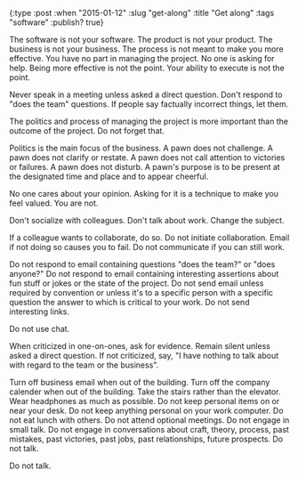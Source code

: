 {:type :post
 :when "2015-01-12"
 :slug "get-along"
 :title "Get along"
 :tags "software"
 :publish? true}

The software is not your software. The product is not your
product. The business is not your business. The process is not meant
to make you more effective. You have no part in managing the
project. No one is asking for help. Being more effective is not the
point. Your ability to execute is not the point.

Never speak in a meeting unless asked a direct question. Don't respond
to "does the team" questions. If people say factually incorrect
things, let them.

The politics and process of managing the project is more important
than the outcome of the project. Do not forget that.

Politics is the main focus of the business. A pawn does not
challenge. A pawn does not clarify or restate. A pawn does not call
attention to victories or failures. A pawn does not disturb. A pawn's
purpose is to be present at the designated time and place and to
appear cheerful.

No one cares about your opinion. Asking for it is a technique to make
you feel valued. You are not.

Don't socialize with colleagues. Don't talk about work. Change
the subject.

If a colleague wants to collaborate, do so. Do not initiate
collaboration. Email if not doing so causes you to fail. Do not
communicate if you can still work.

Do not respond to email containing questions "does the team?" or "does
anyone?" Do not respond to email containing interesting assertions
about fun stuff or jokes or the state of the project. Do not send
email unless required by convention or unless it's to a specific
person with a specific question the answer to which is critical to
your work. Do not send interesting links.

Do not use chat.

When criticized in one-on-ones, ask for evidence. Remain silent unless
asked a direct question. If not criticized, say, "I have nothing to
talk about with regard to the team or the business".

Turn off business email when out of the building. Turn off the company
calender when out of the building. Take the stairs rather than the
elevator. Wear headphones as much as possible. Do not keep personal
items on or near your desk. Do not keep anything personal on your work
computer. Do not eat lunch with others. Do not attend optional
meetings. Do not engage in small talk. Do not engage in conversations
about craft, theory, process, past mistakes, past victories, past
jobs, past relationships, future prospects. Do not talk.

Do not talk.
